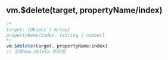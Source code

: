 
## vm.$delete(target, propertyName/index)
```js
/*
target: {Object | Array}
propertyName/index: {string | number}
*/
vm.$delete(target, propertyName/index)
// 全局Vue.delete 的别名
```